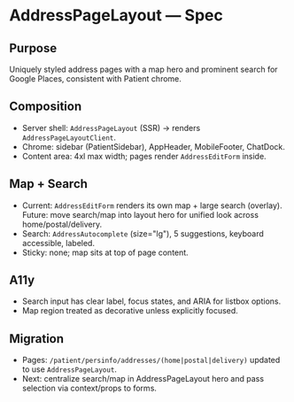 # AddressPageLayout — Spec

## Purpose
Uniquely styled address pages with a map hero and prominent search for Google Places, consistent with Patient chrome.

## Composition
- Server shell: `AddressPageLayout` (SSR) → renders `AddressPageLayoutClient`.
- Chrome: sidebar (PatientSidebar), AppHeader, MobileFooter, ChatDock.
- Content area: 4xl max width; pages render `AddressEditForm` inside.

## Map + Search
- Current: `AddressEditForm` renders its own map + large search (overlay). Future: move search/map into layout hero for unified look across home/postal/delivery.
- Search: `AddressAutocomplete` (size="lg"), 5 suggestions, keyboard accessible, labeled.
- Sticky: none; map sits at top of page content.

## A11y
- Search input has clear label, focus states, and ARIA for listbox options.
- Map region treated as decorative unless explicitly focused.

## Migration
- Pages: `/patient/persinfo/addresses/(home|postal|delivery)` updated to use `AddressPageLayout`.
- Next: centralize search/map in AddressPageLayout hero and pass selection via context/props to forms.


